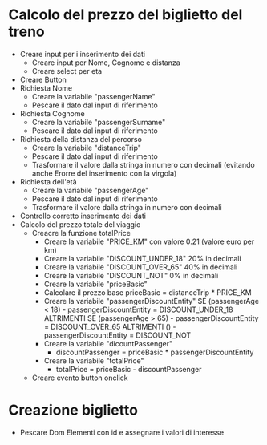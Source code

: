 # Calcolo del prezzo del biglietto del treno

- Creare input per i inserimento dei dati
    - Creare input per Nome, Cognome e distanza
    - Creare select per eta
- Creare Button 
- Richiesta Nome
    - Creare la variabile "passengerName"
    - Pescare il dato dal input di riferimento
- Richiesta Cognome
    - Creare la variabile "passengerSurname"
    - Pescare il dato dal input di riferimento
- Richiesta della distanza del percorso
    - Creare la variabile "distanceTrip"
    - Pescare il dato dal input di riferimento
    - Trasformare il valore dalla stringa in numero con decimali (evitando anche Erorre del inserimento con la virgola)
- Richiesta dell'età 
    - Creare la variabile "passengerAge" 
    - Pescare il dato dal input di riferimento
    - Trasformare il valore dalla stringa in numero con decimali
- Controllo corretto inserimento dei dati
- Calcolo del prezzo totale del viaggio
    - Creacre la funzione totalPrice
        - Creare la variabile "PRICE_KM" con valore 0.21 (valore euro per km)
        - Creare la variabile "DISCOUNT_UNDER_18" 20% in decimali
        - Creare la variabile "DISCOUNT_OVER_65" 40% in decimali
        - Creare la variabile "DISCOUNT_NOT" 0% in decimali
        - Creare la variabile "priceBasic"
        - Calcolare il prezzo base 
            priceBasic = distanceTrip * PRICE_KM
        - Creare la variabile "passengerDiscountEntity"
            SE (passengerAge < 18) 
                - passengerDiscountEntity = DISCOUNT_UNDER_18
            ALTRIMENTI SE (passengerAge > 65) 
                - passengerDiscountEntity = DISCOUNT_OVER_65
            ALTRIMENTI () 
                - passengerDiscountEntity = DISCOUNT_NOT
        - Creare la variabile "dicountPassenger"
            - discountPassenger = priceBasic * passengerDiscountEntity
        - Creare la variabile "totalPrice"
            - totalPrice = priceBasic - discountPassenger   
    - Creare evento button onclick
# Creazione biglietto

- Pescare Dom Elementi con id e assegnare i valori di interesse
